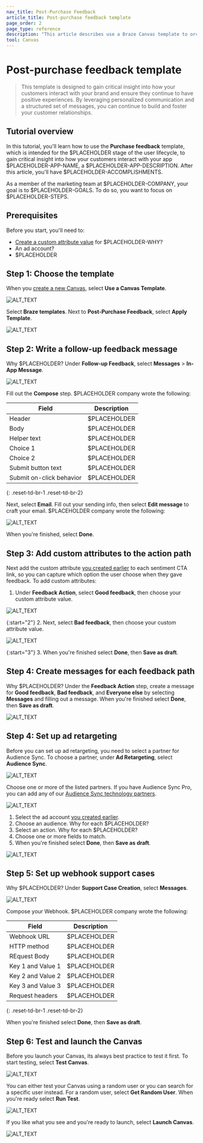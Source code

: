 ```yaml
---
nav_title: Post-Purchase Feedback
article_title: Post-purchase feedback template
page_order: 2
page_type: reference
description: "This article describes use a Braze Canvas template to orchestrate personalized experiences that allow you to respond to feedback and build a relationship with your users."
tool: Canvas
---
```


# Post-purchase feedback template

> This template is designed to gain critical insight into how your customers interact with your brand and ensure they continue to have positive experiences. By leveraging personalized communication and a structured set of messages, you can continue to build and foster your customer relationships.

## Tutorial overview

In this tutorial, you'll learn how to use the **Purchase feedback** template, which is intended for the $PLACEHOLDER stage of the user lifecycle, to gain critical insight into how your customers interact with your app $PLACEHOLDER-APP-NAME, a $PLACEHOLDER-APP-DESCRIPTION. After this article, you'll have $PLACEHOLDER-ACCOMPLISHMENTS.

As a member of the marketing team at $PLACEHOLDER-COMPANY, your goal is to $PLACEHOLDER-GOALS. To do so, you want to focus on $PLACEHOLDER-STEPS.

## Prerequisites

Before you start, you'll need to:

- [Create a custom attribute value]({{site.baseurl}}/user_guide/data_and_analytics/custom_data/custom_attributes/#managing-custom-attributes) for $PLACEHOLDER-WHY?
- An ad account?
- $PLACEHOLDER

## Step 1: Choose the template

When you [create a new Canvas]({{site.baseurl}}/user_guide/engagement_tools/canvas/create_a_canvas/create_a_canvas), select **Use a Canvas Template**.

![ALT_TEXT]()

Select **Braze templates**. Next to **Post-Purchase Feedback**, select **Apply Template**.

![ALT_TEXT]()

## Step 2: Write a follow-up feedback message

<!-- Since IAM requires pre-set up, lets remove IAM references and only use email -->

Why $PLACEHOLDER? Under **Follow-up Feedback**, select **Messages** > **In-App Message**. 

![ALT_TEXT]()

Fill out the **Compose** step. $PLACEHOLDER company wrote the following:
<!-- not sure if 'step' is the right word here? -->

|Field|Description|
|-----|-----------|
|Header|$PLACEHOLDER|
|Body|$PLACEHOLDER|
|Helper text|$PLACEHOLDER|
|Choice 1|$PLACEHOLDER|
|Choice 2|$PLACEHOLDER|
|Submit button text|$PLACEHOLDER|
|Submit on-click behavior|$PLACEHOLDER|
{: .reset-td-br-1 .reset-td-br-2}

Next, select **Email**. Fill out your sending info, then select **Edit message** to craft your email. $PLACEHOLDER company wrote the following:

![ALT_TEXT]()

When you're finished, select **Done**.

## Step 3: Add custom attributes to the action path

Next add the custom attribute [you created earlier](#prerequisites) to each sentiment CTA link, so you can capture which option the user choose when they gave feedback. To add custom attributes:

1. Under **Feedback Action**, select **Good feedback**, then choose your custom attribute value.
   
![ALT_TEXT]()

{:start="2"}
2. Next, select **Bad feedback**, then choose your custom attribute value.

![ALT_TEXT]()

{:start="3"}
3. When you're finished select **Done**, then **Save as draft**.

## Step 4: Create messages for each feedback path

Why $PLACEHOLDER? Under the **Feedback Action** step, create a message for **Good feedback**, **Bad feedback**, and **Everyone else** by selecting **Messages** and filling out a message. When you're finished select **Done**, then **Save as draft**.

![ALT_TEXT]()

## Step 4: Set up ad retargeting

Before you can set up ad retargeting, you need to select a partner for Audience Sync. To choose a partner, under **Ad Retargeting**, select **Audience Sync**.

![ALT_TEXT]()

Choose one or more of the listed partners. If you have Audience Sync Pro, you can add any of our [Audience Sync technology partners]({{site.baseurl}}/partners/canvas_steps/overview).

![ALT_TEXT]()

1. Select the ad account [you created earlier](#prerequisites).
2. Choose an audience. Why for each $PLACEHOLDER?
3. Select an action. Why for each $PLACEHOLDER?
4. Choose one or more fields to match.
5. When you're finished select **Done**, then **Save as draft**.

![ALT_TEXT]() 

## Step 5: Set up webhook support cases

Why $PLACEHOLDER? Under **Support Case Creation**, select **Messages**.

![ALT_TEXT]()

Compose your Webhook. $PLACEHOLDER company wrote the following:
<!-- not sure if 'step' is the right word here? -->

|Field|Description|
|-----|-----------|
|Webhook URL|$PLACEHOLDER|
|HTTP method|$PLACEHOLDER|
|REquest Body|$PLACEHOLDER|
|Key 1 and Value 1|$PLACEHOLDER|
|Key 2 and Value 2|$PLACEHOLDER|
|Key 3 and Value 3|$PLACEHOLDER|
|Request headers|$PLACEHOLDER|
{: .reset-td-br-1 .reset-td-br-2}

When you're finished select **Done**, then **Save as draft**.

## Step 6: Test and launch the Canvas

Before you launch your Canvas, its always best practice to test it first. <!-- (Does testing actually send to someone?) --> To start testing, select **Test Canvas**.

![ALT_TEXT]()

You can either test your Canvas using a random user or you can search for a specific user instead. For a random user, select **Get Random User**. When you're ready select **Run Test**.

![ALT_TEXT]()

If you like what you see and you're ready to launch, select **Launch Canvas**.

![ALT_TEXT]()
